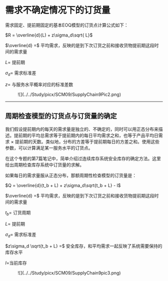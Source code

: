 # 需求不确定情况下的订货量

需求固定、提前期固定的基本EOQ模型的订货点计算公式如下：

$R = \overline{d}(L) + z\sigma_d\sqrt{ L}$</font>

$\overline{d} =$ 平均需求，反映的是到下次订货之前和接收货物提前期这段时间的需求量

$L =$ 提前期

$\sigma_d =$ 需求标准差

$z =$ 与服务水平概率对应的标准差数


<figure markdown>
![](../../Study/picx/SCM09/SupplyChain9Pic2.png)
</figure>

---

## 周期检查模型的订货点与订货量的确定

我们假设提前期内的每天的需求量是独立的、不确定的，同时可以用正态分布来描述。提前期的平均总需求等于提前期内的每日平均需求之和，也等于产品平均日需求 $\times$ 提前期的天数。类似地，分布的方差等于提前期每日的方差之和。使用这些参数，可以计算满足某一服务水平的订货点。

在这个专题的第7篇笔记中，简单介绍过连续库存系统安全库存的确定方法。这里给出周期检查库存系统中订货量的求解。

如果每日的需求量服从正态分布，那额周期性检查模型的订货量是：

$Q = \overline{d}(t_b + L) + z\sigma_d\sqrt{t_b + L} - I$

$\overline{d} =$ 平均需求，反映的是到下次订货之前和接收货物提前期这段时间的需求量

$t_b =$  订货周期

$L =$ 提前期

$\sigma_d =$ 需求标准差

$z\sigma_d \sqrt{t_b + L} =$ 安全库存，和平均需求一起反映了系统需要保持的库存水平

$I =$当前库存

<figure markdown>
![](../../Study/picx/SCM09/SupplyChain9pic3.png)
</figure>